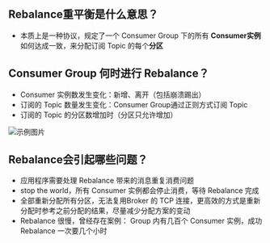 ## Rebalance重平衡是什么意思？
 - 本质上是一种协议，规定了一个 Consumer Group 下的所有 **Consumer实例** 如何达成一致，来分配订阅 Topic 的每个**分区**

## Consumer Group 何时进行 Rebalance？
 - Consumer 实例数发生变化：新增、离开（包括崩溃踢出）
 - 订阅的 Topic 数量发生变化：Consumer Group通过正则方式订阅 Topic
 - 订阅的 Topic 的分区数增加时（分区只允许增加）

![示例图片](./images/Rebalance.png)


## Rebalance会引起哪些问题？
 - 应用程序需要处理 Rebalance 带来的消息重复消费问题
 - stop the world，所有 Consumer 实例都会停止消费，等待 Rebalance 完成
 - 全部重新分配所有分区，无法复用Broker 的 TCP 连接，更高效的方式是重新分配时参考之前分配的结果，尽量减少分配方案的变动
 - Rebalance 很慢，曾经存在案例： Group 内有几百个 Consumer 实例，成功 Rebalance 一次要几个小时